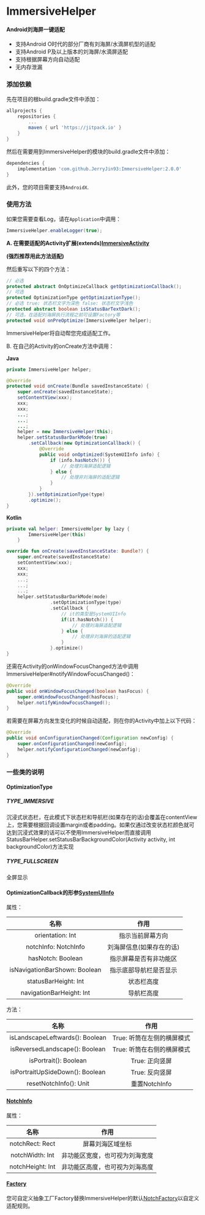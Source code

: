 # ImmersiveHelper
#### Android刘海屏一键适配

+ 支持Android O时代的部分厂商有刘海屏/水滴屏机型的适配
+ 支持Android P及以上版本的刘海屏/水滴屏适配
+ 支持根据屏幕方向自动适配
+ 无内存泄漏



### 添加依赖

先在项目的根build.gradle文件中添加：

```groovy
allprojects {
	repositories {
		...
		maven { url 'https://jitpack.io' }
	}
}
```

然后在需要用到ImmersiveHelper的模块的build.gradle文件中添加：

```groovy
dependencies {
	implementation 'com.github.JerryJin93:ImmersiveHelper:2.0.0'
}
```

此外，您的项目需要支持`AndroidX`.



### 使用方法

如果您需要查看Log，请在`Application`中调用：

```java
ImmersiveHelper.enableLogger(true);
```

<b>A. 在需要适配的Activity扩展(extends)[ImmersiveActivity](../helper/src/main/java/com/jerryjin/kit/ImmersiveActivity.java)</b>

<b>(强烈推荐用此方法适配)</b>

然后重写以下的四个方法：

```java
// 必选
protected abstract OnOptimizeCallback getOptimizationCallback();
// 可选
protected OptimizationType getOptimizationType();
// 必选 true: 状态栏文字为深色 false: 状态栏文字浅色
protected abstract boolean isStatusBarTextDark();
// 可选，在适配刘海屏执行流程之前可设置Factory等
protected void onPreOptimize(ImmersiveHelper helper);
```

ImmersiveHelper将自动帮您完成适配工作。

B. 在自己的Activity的onCreate方法中调用：

**Java**

```java
private ImmersiveHelper helper;

@Override
protected void onCreate(Bundle savedInstanceState) {
    super.onCreate(savedInstanceState);
    setContentView(xxx);
    xxx;
    xxx;
    ...;
    ...;
    ...;
    helper = new ImmersiveHelper(this);
    helper.setStatusBarDarkMode(true)
        .setCallback(new OptimizationCallback() {
            @Override
            public void onOptimized(SystemUIInfo info) {
                if (info.hasNotch()) {
                    // 处理刘海屏适配逻辑
                } else {
                    // 处理非刘海屏的适配逻辑
                }
            }
        }).setOptimizationType(type)
        .optimize();
}
```

**Kotlin**

```kotlin
private val helper: ImmersiveHelper by lazy {
        ImmersiveHelper(this)
    }

override fun onCreate(savedInstanceState: Bundle?) {
    super.onCreate(savedInstanceState)
    setContentView(xxx);
    xxx;
    xxx;
    ...;
    ...;
    ...;
    helper.setStatusBarDarkMode(mode)
                .setOptimizationType(type)
                .setCallback {
                    // it的类型是SystemUIInfo
					if(it.hasNotch()) {
                        // 处理刘海屏适配逻辑
                    } else {
                        // 处理非刘海屏的适配逻辑
                    }
                }.optimize()
}
```

还需在Activity的onWindowFocusChanged方法中调用ImmersiveHelper#notifyWindowFocusChanged()：

```java
@Override
public void onWindowFocusChanged(boolean hasFocus) {
    super.onWindowFocusChanged(hasFocus);
    helper.notifyWindowFocusChanged();
}
```

若需要在屏幕方向发生变化的时候自动适配，则在你的Activity中加上以下代码：

```java
@Override
public void onConfigurationChanged(Configuration newConfig) {
    super.onConfigurationChanged(newConfig);
    helper.notifyConfigurationChanged(newConfig);
}
```



### 一些类的说明

#### OptimizationType

##### TYPE_IMMERSIVE  

沉浸式状态栏，在此模式下状态栏和导航栏(如果存在的话)会覆盖在contentView上，您需要根据回调设置margin或者padding。如果仅通过改变状态栏颜色就可达到沉浸式效果的话可以不使用ImmersiveHelper而直接调用StatusBarHelper.setStatusBarBackgroundColor(Activity activity, int backgroundColor)方法实现

##### TYPE_FULLSCREEN

全屏显示



#### OptimizationCallback的形参[SystemUIInfo](../helper/src/main/java/com/jerryjin/kit/model/SystemUIInfo.java)

属性：

|             名称              |           作用           |
| :---------------------------: | :----------------------: |
|       orientation: Int        |     指示当前屏幕方向     |
|     notchInfo: NotchInfo      | 刘海屏信息(如果存在的话) |
|       hasNotch: Boolean       |  指示屏幕是否有非功能区  |
| isNavigationBarShown: Boolean |  指示底部导航栏是否显示  |
|     statusBarHeight: Int      |        状态栏高度        |
|   navigationBarHeight: Int    |        导航栏高度        |

方法：

|              名称               |            作用            |
| :-----------------------------: | :------------------------: |
| isLandscapeLeftwards(): Boolean | True: 听筒在左侧的横屏模式 |
| isReversedLandscape(): Boolean  | True: 听筒在右侧的横屏模式 |
|      isPortrait(): Boolean      |       True: 正向竖屏       |
| isPortraitUpSideDown(): Boolean |       True: 反向竖屏       |
|     resetNotchInfo(): Unit      |       重置NotchInfo        |



#### [NotchInfo](../helper/src/main/java/com/jerryjin/kit/model/NotchInfo.java)

属性：

|       名称       |              作用              |
| :--------------: | :----------------------------: |
| notchRect: Rect  |        屏幕刘海区域坐标        |
| notchWidth: Int  | 非功能区宽度，也可视为刘海宽度 |
| notchHeight: Int | 非功能区高度，也可视为刘海高度 |



#### [Factory](../helper/src/main/java/com/jerryjin/kit/notch/Factory.java)

您可自定义抽象工厂Factory替换ImmersiveHelper的默认[NotchFactory](../helper/src/main/java/com/jerryjin/kit/notch/NotchFactory.java)以自定义适配规则。